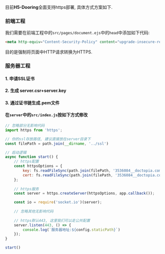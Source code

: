 <!--
 * @Date: 2021-01-20 23:25:29
 * @LastEditors: xuxiaoxi
 * @LastEditTime: 2021-01-22 21:48:34
 * @FilePath: /github-h5-Dooring/doc/zh/guide/deployDev/deploy.md
-->

目前**H5-Dooring**全面支持https部署, 具体方式方案如下.

### 前端工程

我们需要在前端工程中的`src/pages/document.ejs`中的`head`中添加如下代码:

``` html
<meta http-equiv="Content-Security-Policy" content="upgrade-insecure-requests">
```

目的是强制将页面中HTTP请求转换为HTTPS.

### 服务器工程

#### 1. 申请SSL证书

#### 2. 生成 server.csr+server.key

#### 3. 通过证书链生成.pem文件

#### 在`server`中的`src/index.js`按如下方式修改

``` js
// 忽略部分无影响代码
import https from 'https';

// 你的ssl存放路径, 建议直接放在server目录下
const filePath = path.join(__dirname, '../ssl')

// 启动逻辑
async function start() {
    // https配置
    const httpsOptions = {
        key: fs.readFileSync(path.join(filePath, '3536084__doctopia.com.cn.key')),  //ssl文件路径
        cert: fs.readFileSync(path.join(filePath, '3536084__doctopia.com.cn.pem'))  //ssl文件路径
    };
	
	// https服务
    const server = https.createServer(httpsOptions, app.callback());

    const io = require('socket.io')(server);
	
	// 忽略其他无影响代码
	
	// https默认443, 这里我们可以走公共配置
	server.listen(443, () => {
	    console.log(`服务器地址:${config.staticPath}`)
	});
}

start()
```